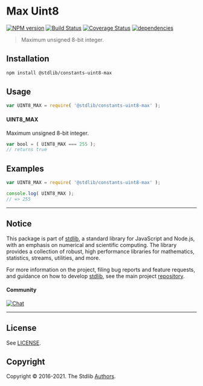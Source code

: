 <!--

@license Apache-2.0

Copyright (c) 2018 The Stdlib Authors.

Licensed under the Apache License, Version 2.0 (the "License");
you may not use this file except in compliance with the License.
You may obtain a copy of the License at

   http://www.apache.org/licenses/LICENSE-2.0

Unless required by applicable law or agreed to in writing, software
distributed under the License is distributed on an "AS IS" BASIS,
WITHOUT WARRANTIES OR CONDITIONS OF ANY KIND, either express or implied.
See the License for the specific language governing permissions and
limitations under the License.

-->

# Max Uint8

[![NPM version][npm-image]][npm-url] [![Build Status][test-image]][test-url] [![Coverage Status][coverage-image]][coverage-url] [![dependencies][dependencies-image]][dependencies-url]

> Maximum unsigned 8-bit integer.

<section class="installation">

## Installation

```bash
npm install @stdlib/constants-uint8-max
```

</section>

<section class="usage">

## Usage

```javascript
var UINT8_MAX = require( '@stdlib/constants-uint8-max' );
```

#### UINT8_MAX

Maximum unsigned 8-bit integer.

```javascript
var bool = ( UINT8_MAX === 255 );
// returns true
```

</section>

<!-- /.usage -->

<section class="examples">

## Examples

<!-- TODO: better example -->

<!-- eslint no-undef: "error" -->

```javascript
var UINT8_MAX = require( '@stdlib/constants-uint8-max' );

console.log( UINT8_MAX );
// => 255
```

</section>

<!-- /.examples -->


<section class="main-repo" >

* * *

## Notice

This package is part of [stdlib][stdlib], a standard library for JavaScript and Node.js, with an emphasis on numerical and scientific computing. The library provides a collection of robust, high performance libraries for mathematics, statistics, streams, utilities, and more.

For more information on the project, filing bug reports and feature requests, and guidance on how to develop [stdlib][stdlib], see the main project [repository][stdlib].

#### Community

[![Chat][chat-image]][chat-url]

---

## License

See [LICENSE][stdlib-license].


## Copyright

Copyright &copy; 2016-2021. The Stdlib [Authors][stdlib-authors].

</section>

<!-- /.stdlib -->

<!-- Section for all links. Make sure to keep an empty line after the `section` element and another before the `/section` close. -->

<section class="links">

[npm-image]: http://img.shields.io/npm/v/@stdlib/constants-uint8-max.svg
[npm-url]: https://npmjs.org/package/@stdlib/constants-uint8-max

[test-image]: https://github.com/stdlib-js/constants-uint8-max/actions/workflows/test.yml/badge.svg
[test-url]: https://github.com/stdlib-js/constants-uint8-max/actions/workflows/test.yml

[coverage-image]: https://img.shields.io/codecov/c/github/stdlib-js/constants-uint8-max/main.svg
[coverage-url]: https://codecov.io/github/stdlib-js/constants-uint8-max?branch=main

[dependencies-image]: https://img.shields.io/david/stdlib-js/constants-uint8-max.svg
[dependencies-url]: https://david-dm.org/stdlib-js/constants-uint8-max/main

[chat-image]: https://img.shields.io/gitter/room/stdlib-js/stdlib.svg
[chat-url]: https://gitter.im/stdlib-js/stdlib/

[stdlib]: https://github.com/stdlib-js/stdlib

[stdlib-authors]: https://github.com/stdlib-js/stdlib/graphs/contributors

[stdlib-license]: https://raw.githubusercontent.com/stdlib-js/constants-uint8-max/main/LICENSE

</section>

<!-- /.links -->
